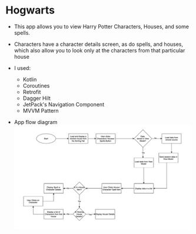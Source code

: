 # Hogwarts

- This app allows you to view Harry Potter Characters, Houses, and some spells.
- Characters have a character details screen, as do spells, and houses, which also allow you to look only at the characters from that particular house

- I used:
  - Kotlin
  - Coroutines
  - Retrofit
  - Dagger Hilt
  - JetPack's Navigation Component
  - MVVM Pattern


- App flow diagram  
![](HogwartsAppFlowDiagram.png)
